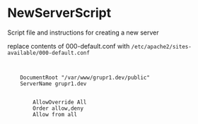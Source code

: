 # NewServerScript
Script file and instructions for creating a new server


replace contents of 000-default.conf with <code>/etc/apache2/sites-available/000-default.conf</code>


<pre>
<code>
<VirtualHost *:80>
    DocumentRoot "/var/www/grupr1.dev/public"
    ServerName grupr1.dev

    <Directory "/var/www/grupr1.dev/public">
        AllowOverride All
        Order allow,deny
        Allow from all
    </Directory>
</VirtualHost>
</code>
</pre>

